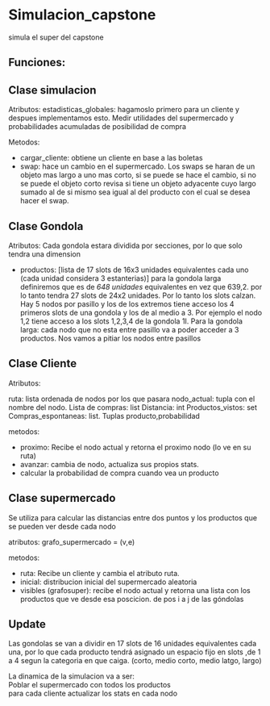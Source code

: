 ﻿# Simulacion_capstone
simula el super del capstone

## Funciones:

## Clase simulacion
Atributos:
estadisticas_globales: hagamoslo primero para un cliente y despues implementamos esto.
Medir utilidades del supermercado y probabilidades acumuladas de posibilidad de compra

Metodos:
* cargar_cliente: obtiene un cliente en base a las boletas
* swap: hace un cambio en el supermercado. Los swaps se haran de un objeto mas largo a uno mas corto, si se puede se hace el cambio, si no se puede el objeto corto revisa si tiene un objeto adyacente cuyo largo sumado al de si mismo sea igual al del producto con el cual se desea hacer el swap.



## Clase Gondola
Atributos:
Cada gondola estara dividida por secciones, por lo que solo tendra una dimension
* productos: [lista de 17 slots de 16x3 unidades equivalentes cada uno (cada unidad considera 3 estanterias)]
para la gondola larga definiremos que es de *648 unidades* equivalentes en vez que 639,2. por lo tanto tendra 27 slots de 24x2 unidades. Por lo tanto los slots calzan. 
Hay 5 nodos por pasillo y los de los extremos tiene acceso los 4 primeros slots de una gondola y los de al medio a 3. Por ejemplo el nodo 1,2 tiene acceso a los slots 1,2,3,4 de la gondola 1I.
Para la gondola larga: cada nodo que no esta entre pasillo va a poder acceder a 3 productos. Nos vamos a pitiar los nodos entre pasillos

## Clase Cliente
Atributos:

ruta: lista ordenada de nodos por los que pasara
nodo_actual: tupla con el nombre del nodo.
Lista de compras: list
Distancia: int
Productos_vistos: set
Compras_espontaneas: list. Tuplas producto,probabilidad

metodos:

* proximo: Recibe el nodo actual y retorna el proximo nodo (lo ve en su ruta)
* avanzar: cambia de nodo, actualiza sus propios stats.
* calcular la probabilidad de compra cuando vea un producto


## Clase supermercado
Se utiliza para calcular las distancias entre dos puntos y los productos que se pueden ver desde cada nodo

atributos: 
grafo_supermercado = (v,e)
 
metodos:
* ruta: Recibe un cliente y cambia el atributo ruta.
* inicial: distribucion inicial del supermercado aleatoria
* visibles (grafosuper): recibe el nodo actual y retorna una lista con los productos que ve desde esa poscicion.
de pos i a j de las góndolas


## Update

Las gondolas se van a dividir en 17 slots de 16 unidades equivalentes cada una, por lo que cada producto tendrá asignado un espacio fijo en slots ,de 1 a 4 segun la categoria en que caiga.
(corto, medio corto, medio latgo, largo)


La dinamica de la simulacion va a ser:  
Poblar el supermercado con todos los productos  
para cada cliente actualizar los stats en cada nodo

